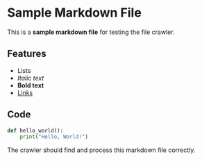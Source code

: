 # Sample Markdown File

This is a **sample markdown file** for testing the file crawler.

## Features

- Lists
- *Italic text*
- **Bold text**
- [Links](https://example.com)

## Code

```python
def hello_world():
    print("Hello, World!")
```

The crawler should find and process this markdown file correctly.

